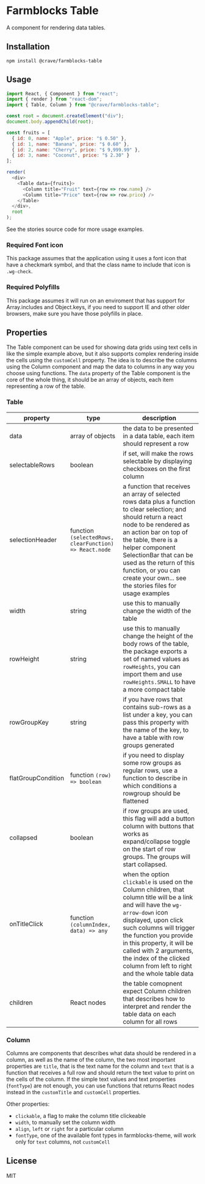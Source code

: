 # Farmblocks Table

A component for rendering data tables.

## Installation

```
npm install @crave/farmblocks-table
```

## Usage

```javascript
import React, { Component } from "react";
import { render } from "react-dom";
import { Table, Column } from "@crave/farmblocks-table";

const root = document.createElement("div");
document.body.appendChild(root);

const fruits = [
  { id: 0, name: "Apple", price: "$ 0.50" },
  { id: 1, name: "Banana", price: "$ 0.60" },
  { id: 2, name: "Cherry", price: "$ 9,999.99" },
  { id: 3, name: "Coconut", price: "$ 2.30" }
];

render(
  <div>
    <Table data={fruits}>
      <Column title="Fruit" text={row => row.name} />
      <Column title="Price" text={row => row.price} />
    </Table>
  </div>,
  root
);
```

See the stories source code for more usage examples.

### Required Font icon

This package assumes that the application using it uses a font icon that have a
checkmark symbol, and that the class name to include that icon is `.wg-check`.

### Required Polyfills

This package assumes it will run on an enviroment that has support for Array.includes and Object.keys, if you need to support IE and other older browsers, make sure you have those polyfills in place.

## Properties

The Table component can be used for showing data grids using text cells in like the simple example above, but it also supports
complex rendering inside the cells using the `customCell` property. The idea is to describe the columns using the Column component and map the data to columns in any way you choose using functions. The `data` property of the Table component is the
core of the whole thing, it should be an array of objects, each item representing a row of the table.

### Table

| property           | type                                                   | description                                                                                                                                                                                                                                                                                                                                      |
| ------------------ | ------------------------------------------------------ | ------------------------------------------------------------------------------------------------------------------------------------------------------------------------------------------------------------------------------------------------------------------------------------------------------------------------------------------------ |
| data               | array of objects                                       | the data to be presented in a data table, each item should represent a row                                                                                                                                                                                                                                                                       |
| selectableRows     | boolean                                                | if set, will make the rows selectable by displaying checkboxes on the first column                                                                                                                                                                                                                                                               |
| selectionHeader    | function `(selectedRows, clearFunction) => React.node` | a function that receives an array of selected rows data plus a function to clear selection; and should return a react node to be rendered as an action bar on top of the table, there is a helper component SelectionBar that can be used as the return of this function, or you can create your own... see the stories files for usage examples |
| width              | string                                                 | use this to manually change the width of the table                                                                                                                                                                                                                                                                                               |
| rowHeight          | string                                                 | use this to manually change the height of the body rows of the table, the package exports a set of named values as `rowHeights`, you can import them and use `rowHeights.SMALL` to have a more compact table                                                                                                                                     |
| rowGroupKey        | string                                                 | if you have rows that contains sub-rows as a list under a key, you can pass this property with the name of the key, to have a table with row groups generated                                                                                                                                                                                    |
| flatGroupCondition | function `(row) => boolean`                            | if you need to display some row groups as regular rows, use a function to describe in which conditions a rowgroup should be flattened                                                                                                                                                                                                            |
| collapsed          | boolean                                                | if row groups are used, this flag will add a button column with buttons that works as expand/collapse toggle on the start of row groups. The groups will start collapsed.                                                                                                                                                                        |
| onTitleClick       | function `(columnIndex, data) => any`                  | when the option `clickable` is used on the Column children, that column title will be a link and will have the `wg-arrow-down` icon displayed, upon click such columns will trigger the function you provide in this property, it will be called with 2 arguments, the index of the clicked column from left to right and the whole table data   |
| children           | React nodes                                            | the table comopnent expect Column children that describes how to interpret and render the table data on each column for all rows                                                                                                                                                                                                                 |

### Column

Columns are components that describes what data should be rendered in a column, as well as the name of the column, the two most important properties are `title`, that is the text name for the column and `text` that is a function that receives a full row and should return the text value to print on the cells of the column. If the simple text values and text properties (`fontType`) are not enough, you can use functions that returns React nodes instead in the `customTitle` and `customCell` properties.

Other properties:

* `clickable`, a flag to make the column title clickeable
* `width`, to manually set the column width
* `align`, `left` or `right` for a particular column
* `fontType`, one of the available font types in farmblocks-theme, will work only for `text` columns, not `customCell`

## License

MIT
